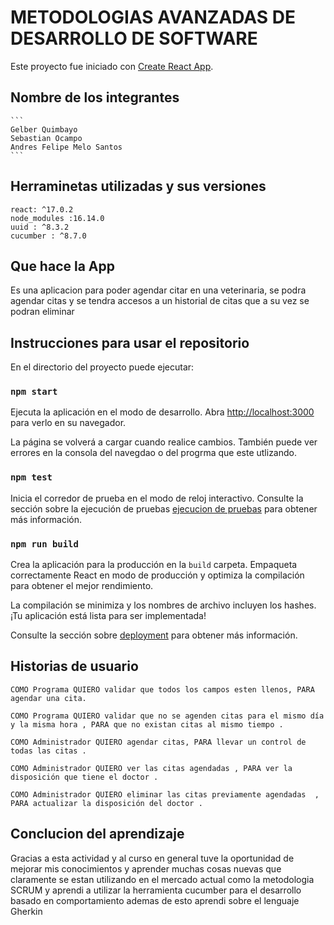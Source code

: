 # METODOLOGIAS AVANZADAS DE DESARROLLO DE SOFTWARE

Este proyecto fue iniciado con [Create React App](https://github.com/facebook/create-react-app).


## Nombre de los integrantes
    
    ```
    Gelber Quimbayo
    Sebastian Ocampo 
    Andres Felipe Melo Santos
    ```

## Herraminetas utilizadas y sus versiones 

    react: ^17.0.2
    node_modules :16.14.0
    uuid : ^8.3.2
    cucumber : ^8.7.0

## Que hace la App

Es una aplicacion para poder agendar citar en una veterinaria, se podra agendar citas 
y se tendra accesos a un historial de citas que a su vez se podran eliminar

## Instrucciones para usar el repositorio

En el directorio del proyecto puede ejecutar:

### `npm start`

Ejecuta la aplicación en el modo de desarrollo.
Abra [http://localhost:3000](http://localhost:3000) para verlo en su navegador.

La página se volverá a cargar cuando realice cambios.
También puede ver errores en la consola del navegdao o del progrma que este utlizando.

### `npm test`

Inicia el corredor de prueba en el modo de reloj interactivo.
Consulte la sección sobre la ejecución de pruebas [ejecucion de pruebas](https://facebook.github.io/create-react-app/docs/running-tests) para obtener más información.


### `npm run build`

Crea la aplicación para la producción en la `build` carpeta.
Empaqueta correctamente React en modo de producción y optimiza la compilación para obtener el mejor rendimiento.

La compilación se minimiza y los nombres de archivo incluyen los hashes.
¡Tu aplicación está lista para ser implementada!

Consulte la sección sobre [deployment](https://facebook.github.io/create-react-app/docs/deployment) para obtener más información.

## Historias de usuario 
    COMO Programa QUIERO validar que todos los campos esten llenos, PARA agendar una cita.

    COMO Programa QUIERO validar que no se agenden citas para el mismo día y la misma hora , PARA que no existan citas al mismo tiempo .

    COMO Administrador QUIERO agendar citas, PARA llevar un control de todas las citas .

    COMO Administrador QUIERO ver las citas agendadas , PARA ver la disposición que tiene el doctor .

    COMO Administrador QUIERO eliminar las citas previamente agendadas  , PARA actualizar la disposición del doctor .

## Conclucion del aprendizaje 

Gracias a esta actividad y al curso en general tuve la oportunidad de mejorar mis conocimientos y aprender muchas cosas nuevas que claramente se estan utilizando en el mercado actual como la metodologia SCRUM y aprendi a utilizar la herramienta cucumber para el desarrollo basado en comportamiento ademas de esto aprendi sobre el lenguaje Gherkin